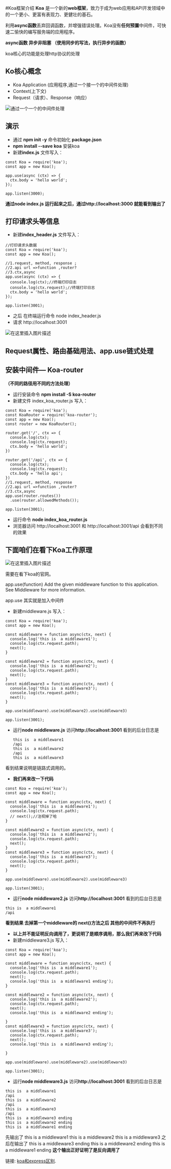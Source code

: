 #Koa框架介绍
**Koa** 是一个新的**web框架**，致力于成为web应用和API开发领域中的一个更小、更富有表现力、更健壮的基石。

利用**async函数**丢弃回调函数，并增强错误处理。Koa没有**任何预置**中间件，可快速二愉快的编写服务端的应用程序。

**async函数 异步非阻塞 （使用同步的写法，执行异步的函数）**

koa核心的功能是处理http协议的处理

## Ko核心概念

- Koa Application (应用程序,通过一个接一个的中间件处理)
- Context(上下文)
- Request（请求）、Response（响应）

![通过一个一个的中间件处理](https://img-blog.csdnimg.cn/20201117135937541.png?x-oss-process=image/watermark,type_ZmFuZ3poZW5naGVpdGk,shadow_10,text_aHR0cHM6Ly9ibG9nLmNzZG4ubmV0L3poYW9zdHJvbmc=,size_16,color_FFFFFF,t_70#pic_center)


## 演示
- 通过 **npm init -y** 命令初始化 **package.json**
- **npm install --save koa** 安装koa
- 新建**index.js** 文件写入：

```
const Koa = require('koa');
const app = new Koa();

app.use(async (ctx) => {
  ctx.body = 'hello world';
});

app.listen(3000);
```
**通过node index.js 运行起来之后，通过http://localhost:3000 就能看到输出了**

## 打印请求头等信息
- 新建**index_header.js** 文件写入：
```
//打印请求头数据
const Koa = require('koa');
const app = new Koa();

//1.request, method, response ;
//2.api url =>function ,router?
//3.ctx,async
app.use(async (ctx) => {
  console.log(ctx);//终端打印日志
  console.log(ctx.request);//终端打印日志
  ctx.body = 'hello world';
});

app.listen(3001);
```
- 之后 在终端运行命令 node index_header.js
- 请求 http://localhost:3001

![在这里插入图片描述](https://img-blog.csdnimg.cn/20201117142108130.png?x-oss-process=image/watermark,type_ZmFuZ3poZW5naGVpdGk,shadow_10,text_aHR0cHM6Ly9ibG9nLmNzZG4ubmV0L3poYW9zdHJvbmc=,size_16,color_FFFFFF,t_70#pic_center)


## Request属性、路由基础用法、app.use链式处理
## 安装中间件— Koa-router
**（不同的路径用不同的方法处理）**
- 运行安装命令 **npm install -S koa-router**
- 新建文件 index_koa_router.js 写入：

```
const Koa = require('koa');
const KoaRouter = require('koa-router');
const app = new Koa();
const router = new KoaRouter();

router.get('/', ctx => {
  console.log(ctx);
  console.log(ctx.request);
  ctx.body = 'hello world';
})

router.get('/api', ctx => {
  console.log(ctx);
  console.log(ctx.request);
  ctx.body = 'hello api';
})
//1.request, method, response
//2.api url =>function ,router?
//3.ctx,async
app.use(router.routes())
  .use(router.allowedMethods());

app.listen(3001);
```
- 运行命令 **node index_koa_router.js** 
- 浏览器访问 http://localhost:3001 和 http://localhost:3001/api 会看到不同的效果

## 下面咱们在看下Koa工作原理
![在这里插入图片描述](https://img-blog.csdnimg.cn/20201117144330236.png?x-oss-process=image/watermark,type_ZmFuZ3poZW5naGVpdGk,shadow_10,text_aHR0cHM6Ly9ibG9nLmNzZG4ubmV0L3poYW9zdHJvbmc=,size_16,color_FFFFFF,t_70#pic_center)

需要在看下koa的官网。

app.use(function)
Add the given middleware function to this application. See Middleware for more information.

app.use 其实就是加入中间件

- 新建middleware.js 写入：
```
const Koa = require('koa');
const app = new Koa();

const middleware = function async(ctx, next) {
  console.log('this is  a middleware1');
  console.log(ctx.request.path);
  next();
}

const middleware2 = function async(ctx, next) {
  console.log('this is  a middleware2');
  console.log(ctx.request.path);
  next();
}
const middleware3 = function async(ctx, next) {
  console.log('this is  a middleware3');
  console.log(ctx.request.path);
  next();
}

app.use(middleware).use(middleware2).use(middleware3)

app.listen(3001);
```
- 运行**node  middleware.js**  访问**http://localhost:3001** 看到的后台日志是
  ```
  this is  a middleware1
  /api
  this is  a middleware2
  /api
  this is  a middleware3
  ```

看到结果说明是链路式调用的。

- **我们再来改一下代码**
```
const Koa = require('koa');
const app = new Koa();

const middleware = function async(ctx, next) {
  console.log('this is  a middleware1');
  console.log(ctx.request.path);
  // next();//注视掉了哈
}

const middleware2 = function async(ctx, next) {
  console.log('this is  a middleware2');
  console.log(ctx.request.path);
  next();
}
const middleware3 = function async(ctx, next) {
  console.log('this is  a middleware3');
  console.log(ctx.request.path);
  next();
}

app.use(middleware).use(middleware2).use(middleware3)

app.listen(3001);
```

- 运行**node  middleware2.js**  访问**http://localhost:3001** 看到的后台日志是
```
this is  a middleware1
/api
```
**看到结果 去掉第一个middleware的 next()方法之后 其他的中间件不再执行**

- **以上并不能证明反向调用了，更说明了是顺序调用，那么我们再来改下代码**
- 新建middleware3.js 写入：
```
const Koa = require('koa');
const app = new Koa();

const middleware = function async(ctx, next) {
  console.log('this is  a middleware1');
  console.log(ctx.request.path);
  next();
  console.log('this is  a middleware1 ending');
}

const middleware2 = function async(ctx, next) {
  console.log('this is  a middleware2');
  console.log(ctx.request.path);
  next();
  console.log('this is  a middleware2 ending');

}
const middleware3 = function async(ctx, next) {
  console.log('this is  a middleware3');
  console.log(ctx.request.path);
  next();
  console.log('this is  a middleware3 ending');

}

app.use(middleware).use(middleware2).use(middleware3)

app.listen(3001);
```


- 运行**node  middleware3.js**  访问**http://localhost:3001** 看到的后台日志是
```
this is  a middleware1
/api
this is  a middleware2
/api
this is  a middleware3
/api
this is  a middleware3 ending
this is  a middleware2 ending
this is  a middleware1 ending
```
先输出了 
this is  a middleware1
this is  a middleware2
this is  a middleware3
之后在输出了
this is  a middleware3 ending
this is  a middleware2 ending
this is  a middleware1 ending
**这个输出正好证明了是反向调用了**


链接: [koa和express区别](https://juejin.im/post/6844904197368840206).


 


